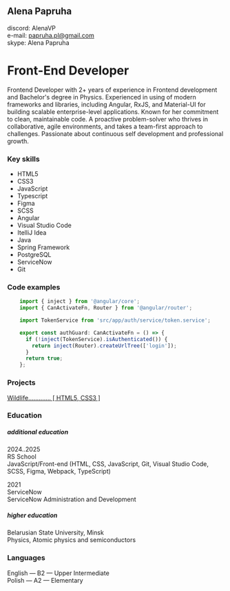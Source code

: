 ## Alena Papruha

discord: AlenaVP\
e-mail: papruha.pl@gmail.com\
skype: Alena Papruha

# Front-End Developer
Frontend Developer with 2+ years of experience in Frontend development and Bachelor's degree in Physics. Experienced in using of modern frameworks and libraries, including Angular, RxJS, and Material-UI for building scalable enterprise-level applications. Known for her commitment to clean, maintainable code. A proactive problem-solver who thrives in collaborative, agile environments, and takes a team-first approach to challenges. Passionate about continuous self development and professional growth.

### Key skills

+ HTML5
+ CSS3
+ JavaScript
+ Typescript
+ Figma
+ SCSS
+ Angular
+ Visual Studio Code
+ ItelliJ Idea
+ Java
+ Spring Framework
+ PostgreSQL
+ ServiceNow
+ Git

### Code examples

```javascript
    import { inject } from '@angular/core';
    import { CanActivateFn, Router } from '@angular/router';

    import TokenService from 'src/app/auth/service/token.service';

    export const authGuard: CanActivateFn = () => {
      if (!inject(TokenService).isAuthenticated()) {
        return inject(Router).createUrlTree(['login']);
      }
      return true;
    };
```
### Projects
[Wildlife............. [ HTML5, CSS3 ]](http://rolling-scopes-school.github.io/alenavp-JSFE2021Q1/wildlife/)

### Education
##### additional education
2024..2025\
RS School\
JavaScript/Front-end (HTML, CSS, JavaScript, Git, Visual Studio Code, SCSS, Figma, Webpack, TypeScript)

2021\
ServiceNow\
ServiceNow Administration and Development
##### higher education
Belarusian State University, Minsk\
Physics, Atomic physics and semiconductors

### Languages

English — B2 — Upper Intermediate\
Polish — A2 — Elementary
